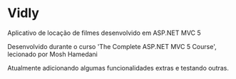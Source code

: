 ﻿# Vidly
Aplicativo de locação de filmes desenvolvido em ASP.NET MVC 5

Desenvolvido durante o curso 'The Complete ASP.NET MVC 5 Course', lecionado por Mosh Hamedani

Atualmente adicionando algumas funcionalidades extras e testando outras.
